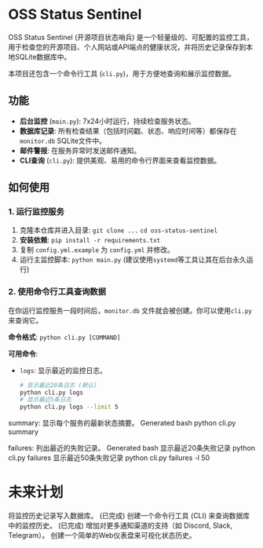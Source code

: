 # OSS Status Sentinel

OSS Status Sentinel (开源项目状态哨兵) 是一个轻量级的、可配置的监控工具，用于检查您的开源项目、个人网站或API端点的健康状况，并将历史记录保存到本地SQLite数据库中。

本项目还包含一个命令行工具 (`cli.py`)，用于方便地查询和展示监控数据。

## 功能

- **后台监控** (`main.py`): 7x24小时运行，持续检查服务状态。
- **数据库记录**: 所有检查结果（包括时间戳、状态、响应时间等）都保存在 `monitor.db` SQLite文件中。
- **邮件警报**: 在服务异常时发送邮件通知。
- **CLI查询** (`cli.py`): 提供美观、易用的命令行界面来查看监控数据。

## 如何使用

### 1. 运行监控服务

1. 克隆本仓库并进入目录: `git clone ...` `cd oss-status-sentinel`
2. **安装依赖**: `pip install -r requirements.txt`
3. 复制 `config.yml.example` 为 `config.yml` 并修改。
4. 运行主监控脚本: `python main.py` (建议使用`systemd`等工具让其在后台永久运行)

### 2. 使用命令行工具查询数据

在你运行监控服务一段时间后，`monitor.db` 文件就会被创建。你可以使用`cli.py`来查询它。

**命令格式**: `python cli.py [COMMAND]`

**可用命令**:

- `logs`: 显示最近的监控日志。
  ```bash
  # 显示最近20条日志 (默认)
  python cli.py logs
  # 显示最近5条日志
  python cli.py logs --limit 5

summary: 显示每个服务的最新状态摘要。
Generated bash
python cli.py summary

failures: 列出最近的失败记录。
Generated bash
显示最近20条失败记录
python cli.py failures
显示最近50条失败记录
python cli.py failures -l 50

# 未来计划
将监控历史记录写入数据库。 (已完成)
创建一个命令行工具 (CLI) 来查询数据库中的监控历史。 (已完成)
增加对更多通知渠道的支持（如 Discord, Slack, Telegram）。
创建一个简单的Web仪表盘来可视化状态历史。
